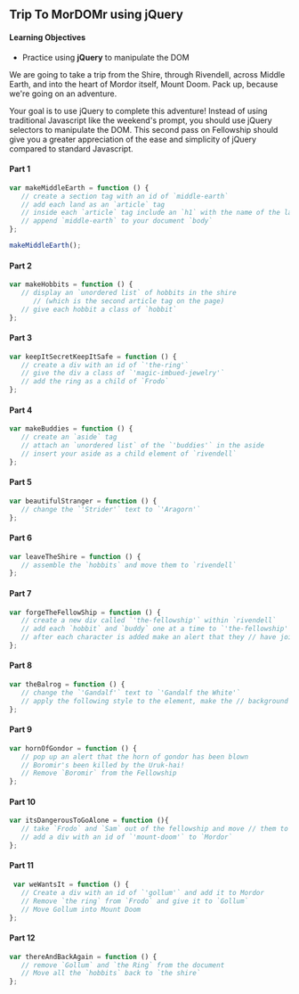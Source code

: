 ## Trip To MorDOMr using jQuery

#### Learning Objectives

- Practice using **jQuery** to manipulate the DOM

We are going to take a trip from the Shire, through Rivendell, across Middle
Earth, and into the heart of Mordor itself, Mount Doom. Pack up, because we're
going on an adventure.

Your goal is to use jQuery to complete this adventure! Instead of using traditional
Javascript like the weekend's prompt, you should use jQuery selectors to manipulate the DOM. This second pass on Fellowship should give you a greater appreciation of the ease and simplicity of jQuery compared to standard Javascript.


#### Part 1

```js
var makeMiddleEarth = function () {
   // create a section tag with an id of `middle-earth`
   // add each land as an `article` tag
   // inside each `article` tag include an `h1` with the name of the land
   // append `middle-earth` to your document `body`
};

makeMiddleEarth();
```

#### Part 2
```js
var makeHobbits = function () {
   // display an `unordered list` of hobbits in the shire
      // (which is the second article tag on the page)
   // give each hobbit a class of `hobbit`
};
```

#### Part 3
```js
var keepItSecretKeepItSafe = function () {
   // create a div with an id of `'the-ring'`
   // give the div a class of `'magic-imbued-jewelry'`
   // add the ring as a child of `Frodo`
};
```

#### Part 4

```js
var makeBuddies = function () {
   // create an `aside` tag
   // attach an `unordered list` of the `'buddies'` in the aside
   // insert your aside as a child element of `rivendell`
};
```

#### Part 5

```js
var beautifulStranger = function () {
   // change the `'Strider'` text to `'Aragorn'`
};
```

#### Part 6
```js
var leaveTheShire = function () {
   // assemble the `hobbits` and move them to `rivendell`
};
```

#### Part 7

```js
var forgeTheFellowShip = function () {
   // create a new div called `'the-fellowship'` within `rivendell`
   // add each `hobbit` and `buddy` one at a time to `'the-fellowship'`
   // after each character is added make an alert that they // have joined your party
};
```

#### Part 8

```js
var theBalrog = function () {
   // change the `'Gandalf'` text to `'Gandalf the White'`
   // apply the following style to the element, make the // background 'white', add a grey border
};
```

#### Part 9
```js
var hornOfGondor = function () {
   // pop up an alert that the horn of gondor has been blown
   // Boromir's been killed by the Uruk-hai!
   // Remove `Boromir` from the Fellowship
};
```

#### Part 10
```js
var itsDangerousToGoAlone = function (){
   // take `Frodo` and `Sam` out of the fellowship and move // them to `Mordor`
   // add a div with an id of `'mount-doom'` to `Mordor`
};
```

#### Part 11
```js
 var weWantsIt = function () {
   // Create a div with an id of `'gollum'` and add it to Mordor
   // Remove `the ring` from `Frodo` and give it to `Gollum`
   // Move Gollum into Mount Doom
};
```

#### Part 12
```js
var thereAndBackAgain = function () {
   // remove `Gollum` and `the Ring` from the document
   // Move all the `hobbits` back to `the shire`
};
```
